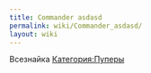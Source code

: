 ```yaml
---
title: Commander asdasd
permalink: wiki/Commander_asdasd/
layout: wiki
---
```


Всезнайка [Категория:Пуперы](Категория:Пуперы "wikilink")
